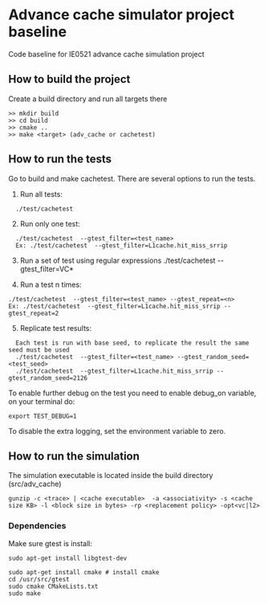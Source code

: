 # Advance cache simulator project baseline

Code baseline for IE0521 advance cache simulation project


## How to build the project
Create a build directory and run all targets there
```
>> mkdir build
>> cd build
>> cmake ..
>> make <target> (adv_cache or cachetest)
```
## How to run the tests
Go to build and make cachetest. There are several options to run the tests.

1. Run all tests:
```
  ./test/cachetest
```
2. Run only one test:
```
  ./test/cachetest  --gtest_filter=<test_name>
  Ex: ./test/cachetest  --gtest_filter=L1cache.hit_miss_srrip
```
3. Run a set of test using regular expressions
./test/cachetest  --gtest_filter=VC*

4. Run a test n times:
```
./test/cachetest  --gtest_filter=<test_name> --gtest_repeat=<n>
Ex: ./test/cachetest  --gtest_filter=L1cache.hit_miss_srrip --gtest_repeat=2
```
5. Replicate test results:
```
  Each test is run with base seed, to replicate the result the same seed must be used
  ./test/cachetest  --gtest_filter=<test_name> --gtest_random_seed=<test_seed>
  ./test/cachetest  --gtest_filter=L1cache.hit_miss_srrip --gtest_random_seed=2126
```  
To enable further debug on the test you need to enable debug_on variable, on your terminal
do:
```
export TEST_DEBUG=1
```
To disable the extra logging, set the  environment variable to zero.

## How to run the simulation
The simulation executable is located inside the build directory (src/adv_cache)
```
gunzip -c <trace> | <cache executable>  -a <associativity> -s <cache size KB> -l <block size in bytes> -rp <replacement policy> -opt<vc|l2>
```

### Dependencies
Make sure gtest is install:
```
sudo apt-get install libgtest-dev

sudo apt-get install cmake # install cmake
cd /usr/src/gtest
sudo cmake CMakeLists.txt
sudo make
```
